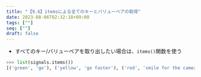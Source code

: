 ```yaml
---
title: "【9.6】itemsによる全てのキーとバリューペアの取得"
date: 2023-08-06T02:32:18+09:00
tags: [""]
seq: [""]
draft: false
---
```


- すべてのキー/バリューペアを取り出したい場合は、`items()`関数を使う

```python
>>> list(signals.items())
[('green', 'go'), ('yellow', 'go faster'), ('red', 'smile for the camera')]
```
